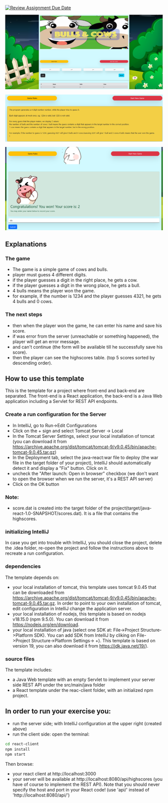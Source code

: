 [![Review Assignment Due Date](https://classroom.github.com/assets/deadline-readme-button-8d59dc4de5201274e310e4c54b9627a8934c3b88527886e3b421487c677d23eb.svg)](https://classroom.github.com/a/YDg-_nm7)

![game](/react-client/src/assets/img/game.png)

![rules](/react-client/src/assets/img/rules.png)

![highscores](/react-client/src/assets/img/highscores.png)

## Explanations

### The game
* The game is a simple game of cows and bulls.
* player must guess 4 different digits.
* if the player guesses a digit in the right place, he gets a cow.
* if the player guesses a digit in the wrong place, he gets a bull.
* 4 bulls means the player won the game.
* for example, if the number is 1234 and the player guesses 4321, he gets 4 bulls and 0 cows. 

### The next steps
* then when the player won the game, he can enter his name and save his score.
* if was error from the server (unreachable or something happened), the player will get an error message.
* and can't continue (the form will be available till he successfully save his score).
* then the player can see the highscores table. (top 5 scores sorted by descending order).

## How to use this template
This is the template for a project where front-end and back-end are separated.
The front-end is a React application, the back-end is a Java Web application
including a Servlet for REST API endpoints.

### Create a run configuration for the Server
* In IntelliJ, go to Run->Edit Configurations
* Click on the + sign and select Tomcat Server -> Local
* In the Tomcat Server Settings, select your local installation of tomcat (you can download it from https://archive.apache.org/dist/tomcat/tomcat-9/v9.0.45/bin/apache-tomcat-9.0.45.tar.gz)
* In the Deployment tab, select the java-react:war file to deploy (the war file in the target folder of your project), IntelliJ should automatically detect it and display a "Fix" button. Click on it.
* uncheck the "After launch: Open in browser" checkbox (we don't want to open the browser when we run the server, it's a REST API server)
* Click on the OK button

### Note:
* score.dat is created into the target folder of the project(target/java-react-1.0-SNAPSHOT/scores.dat). It is a file that contains the highscores.

### initializing IntelliJ
In case you get into trouble with IntelliJ, you should close the project,
delete the .idea folder, re-open the project and follow the instructions above to
recreate a run configuration.

###  dependencies
The template depends on:
* your local installation of tomcat, this template uses
  tomcat 9.0.45 that can be downloaded from https://archive.apache.org/dist/tomcat/tomcat-9/v9.0.45/bin/apache-tomcat-9.0.45.tar.gz.
  In order to point to your own installation of tomcat, edit configuration in IntelliJ change the application server.
* your local installation of nodejs, this template is based on nodejs v18.15.0 (npm 9.5.0). You can download it from https://nodejs.org/en/download.
* your local installation of java (select one SDK at: File->Project Structure->Platform SDK). You can add SDK from IntelliJ by cliking on  File->Project Structure->Platform Settings-> +).
  This template is based on version 19, you can also download it from https://jdk.java.net/19/).

###  source files
The template includes:
* a Java Web template with an empty Servlet to implement your server side REST API under the src/main/java folder
* a React template under the reac-client folder, with an initialized npm project.

## In order to run your exercise you:
* run the server side; with IntelliJ configuration at the upper right (created above)
* run the client side: open the terminal:
```bash
cd react-client
npm install
npm start
```

Then browse:
* your react client at http://localhost:3000
* your server will be available at http://localhost:8080/api/highscores (you have of course to implement the REST API).
  Note that you should never specify the host and port in your React code! (use 'api/' instead of 'http://localhost:8080/api/')
